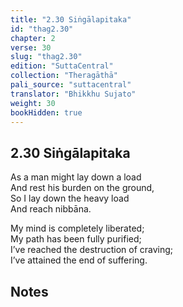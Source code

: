 ```yaml
---
title: "2.30 Siṅgālapitaka"
id: "thag2.30"
chapter: 2
verse: 30
slug: "thag2.30"
edition: "SuttaCentral"
collection: "Theragāthā"
pali_source: "suttacentral"
translator: "Bhikkhu Sujato"
weight: 30
bookHidden: true
---
```


## 2.30 Siṅgālapitaka  

As a man might lay down a load  
And rest his burden on the ground,  
So I lay down the heavy load  
And reach nibbāna.  

My mind is completely liberated;  
My path has been fully purified;  
I’ve reached the destruction of craving;  
I’ve attained the end of suffering.

## Notes